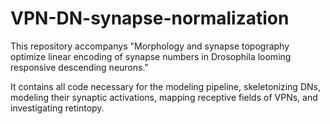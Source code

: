 # VPN-DN-synapse-normalization

This repository accompanys "Morphology and synapse topography optimize linear encoding of synapse numbers in Drosophila looming responsive descending neurons." 

It contains all code necessary for the modeling pipeline, skeletonizing DNs, modeling their synaptic activations, mapping receptive fields of VPNs, and investigating retintopy. 

